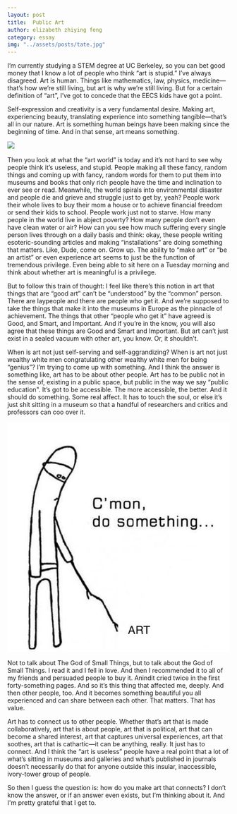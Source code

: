 ```yaml
---
layout: post
title:  Public Art
author: elizabeth zhiying feng
category: essay
img: "../assets/posts/tate.jpg"
---
```


I’m currently studying a STEM degree at UC Berkeley, so you can bet good money that I know a lot of people who think “art is stupid.” I’ve always disagreed. Art is human. Things like mathematics, law, physics, medicine—that’s how we’re still living, but art is why we’re still living. But for a certain definition of “art”, I’ve got to concede that the EECS kids have got a point.

Self-expression and creativity is a very fundamental desire. Making art, experiencing beauty, translating experience into something tangible—that’s all in our nature. Art is something human beings have been making since the beginning of time. And in that sense, art means something.


![](https://frontiersinblog.files.wordpress.com/2018/03/frontiers-in-psychology-cave-art-origin-modern-language.jpg)

Then you look at what the “art world” is today and it’s not hard to see why people think it’s useless, and stupid. People making all these fancy, random things and coming up with fancy, random words for them to put them into museums and books that only rich people have the time and inclination to ever see or read. Meanwhile, the world spirals into environmental disaster and people die and grieve and struggle just to get by, yeah? People work their whole lives to buy their mom a house or to achieve financial freedom or send their kids to school. People work just not to starve. How many people in the world live in abject poverty? How many people don’t even have clean water or air? How can you see how much suffering every single person lives through on a daily basis and think: okay, these people writing esoteric-sounding articles and making “installations” are doing something that matters. Like, Dude, come on. Grow up. The ability to “make art” or “be an artist” or even experience art seems to just be the function of tremendous privilege. Even being able to sit here on a Tuesday morning and think about whether art is meaningful is a privilege.

But to follow this train of thought: I feel like there’s this notion in art that things that are “good art” can’t be “understood” by the “common” person. There are laypeople and there are people who get it. And we’re supposed to take the things that make it into the museums in Europe as the pinnacle of achievement. The things that other “people who get it” have agreed is Good, and Smart, and Important. And if you’re in the know, you will also agree that these things are Good and Smart and Important. But art can’t just exist in a sealed vacuum with other art, you know. Or, it shouldn’t.

When is art not just self-serving and self-aggrandizing? When is art not just wealthy white men congratulating other wealthy white men for being “genius”? I’m trying to come up with something. And I think the answer is something like, art has to be about other people. Art has to be public not in the sense of, existing in a public space, but public in the way we say “public education". It’s got to be accessible. The more accessible, the better. And it should do something. Some real affect. It has to touch the soul, or else it’s just shit sitting in a museum so that a handful of researchers and critics and professors can coo over it.

![](../assets/posts/cmon.jpeg)


Not to talk about The God of Small Things, but to talk about the God of Small Things. I read it and I fell in love. And then I recommended it to all of my friends and persuaded people to buy it. Anindit cried twice in the first forty-something pages. And so it’s this thing that affected me, deeply. And then other people, too. And it becomes something beautiful you all experienced and can share between each other. That matters. That has value.

Art has to connect us to other people. Whether that’s art that is made collaboratively, art that is about people, art that is political, art that can become a shared interest, art that captures universal experiences, art that soothes, art that is cathartic—it can be anything, really. It just has to connect. And I think the “art is useless” people have a real point that a lot of what’s sitting in museums and galleries and what’s published in journals doesn’t necessarily do that for anyone outside this insular, inaccessible, ivory-tower group of people.

So then I guess the question is: how do you make art that connects? I don’t know the answer, or if an answer even exists, but I’m thinking about it. And I'm pretty grateful that I get to.
